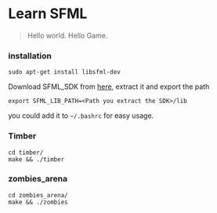 
# Learn SFML

> Hello world. Hello Game.

### installation

```
sudo apt-get install libsfml-dev
```

Download SFML_SDK from [here](https://www.sfml-dev.org/download.php), extract it and export the path

```
export SFML_LIB_PATH=<Path you extract the SDK>/lib
```

you could add it to `~/.bashrc` for easy usage.

### Timber

```
cd timber/
make && ./timber
```

### zombies_arena
```
cd zombies_arena/
make && ./zombies
```
